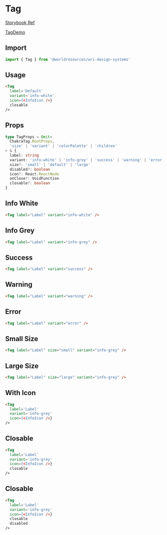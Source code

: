# Tag

[Storybook Ref](https://wri.github.io/wri-design-systems/?path=/docs/tag--docs)

[TagDemo](https://github.com/wri/wri-design-systems/blob/main/src/components/Tag/TagDemo.tsx)

## Import

```js
import { Tag } from '@worldresources/wri-design-systems'
```

## Usage

```html
<Tag
  label='Default'
  variant='info-white'
  icon={<InfoIcon />}
  closable
/>
```

## Props

```ts
type TagProps = Omit<
  ChakraTag.RootProps,
  'size' | 'variant' | 'colorPalette' | 'children'
> & {
  label: string
  variant: 'info-white' | 'info-grey' | 'success' | 'warning' | 'error'
  size?: 'small' | 'default' | 'large'
  disabled?: boolean
  icon?: React.ReactNode
  onClose?: VoidFunction
  closable?: boolean
}
```

## Info White

```html
<Tag label="Label" variant="info-white" />
```

## Info Grey

```html
<Tag label="Label" variant="info-grey" />
```

## Success

```html
<Tag label="Label" variant="success" />
```

## Warning

```html
<Tag label="Label" variant="warning" />
```

## Error

```html
<Tag label="Label" variant="error" />
```

## Small Size

```html
<Tag label="Label" size="small" variant="info-grey" />
```

## Large Size

```html
<Tag label="Label" size="large" variant="info-grey" />
```

## With Icon

```html
<Tag
  label='Label'
  variant='info-grey'
  icon={<InfoIcon />}
/>
```

## Closable

```html
<Tag
  label='Label'
  variant='info-grey'
  icon={<InfoIcon />}
  closable
/>
```

## Closable

```html
<Tag
  label='Label'
  variant='info-grey'
  icon={<InfoIcon />}
  closable
  disabled
/>
```
